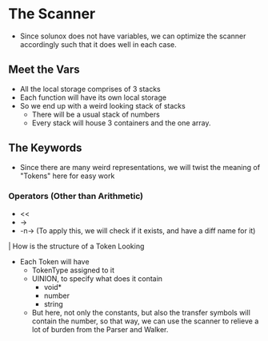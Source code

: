 # The Scanner
- Since solunox does not have variables, we can optimize the scanner accordingly such that it does well in each case.
## Meet the Vars
- All the local storage comprises of 3 stacks
- Each function will have its own local storage
- So we end up with a weird looking stack of stacks
  - There will be a usual stack of numbers
  - Every stack will house 3 containers and the one array.
## The Keywords
- Since there are many weird representations, we will twist the meaning of "Tokens" here for easy work

### Operators (Other than Arithmetic)
- <<
- ->
- -n-> (To apply this, we will check if it exists, and have a diff name for it)

| How is the structure of a Token Looking
- Each Token will have
  - TokenType assigned to it
  - UINION, to specify what does it contain
    - void*
    - number
    - string
  - But here, not only the constants, but also the transfer symbols will contain the number, so that way, we can use the scanner to relieve a lot of burden from the Parser and Walker.
